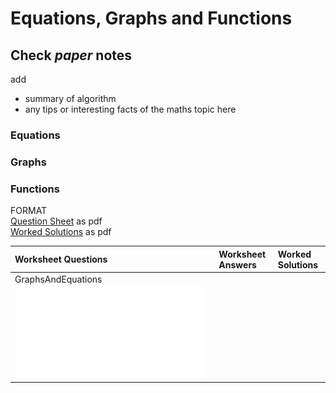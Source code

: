 # Equations, Graphs and Functions

## Check _paper_ notes

add 

* summary of algorithm 
* any tips or interesting facts of the maths topic here

### Equations

### Graphs

### Functions



FORMAT  
[Question Sheet](www.google.com) as pdf  
[Worked Solutions](www.google.com) as pdf

| Worksheet Questions | Worksheet Answers | Worked Solutions |
| :--- | :--- | :--- |
| GraphsAndEquations ![](../../../../.gitbook/assets/graphsandequations%20%281%29.pdf)  |  |  |



